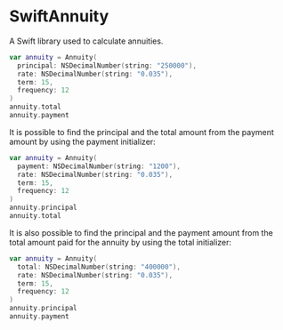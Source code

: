 # SwiftAnnuity

A Swift library used to calculate annuities.

```swift
var annuity = Annuity(
  principal: NSDecimalNumber(string: "250000"),
  rate: NSDecimalNumber(string: "0.035"),
  term: 15,
  frequency: 12
)
annuity.total
annuity.payment
```

It is possible to find the principal and the total amount from the payment
amount by using the payment initializer:

```swift
var annuity = Annuity(
  payment: NSDecimalNumber(string: "1200"),
  rate: NSDecimalNumber(string: "0.035"),
  term: 15,
  frequency: 12
)
annuity.principal
annuity.total
```

It is also possible to find the principal and the payment amount from the total
amount paid for the annuity by using the total initializer:

```swift
var annuity = Annuity(
  total: NSDecimalNumber(string: "400000"),
  rate: NSDecimalNumber(string: "0.035"),
  term: 15,
  frequency: 12
)
annuity.principal
annuity.payment
```
